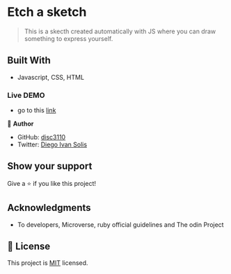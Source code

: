 # Etch a sketch

> This is a skecth created automatically with JS where you can draw something to express yourself.

## Built With

- Javascript, CSS, HTML


### Live DEMO

- go to this [link]([https://t.me/disc3110_bot](https://disc3110.github.io/etch-a-sketch/)) 



👤 **Author**

- GitHub: [disc3110](https://github.com/disc3110)
- Twitter: [Diego Ivan Solis](https://twitter.com/disc3110)


## Show your support

Give a ⭐️ if you like this project!

## Acknowledgments

- To developers, Microverse, ruby official guidelines and The odin Project

## 📝 License

This project is [MIT](https://es.wikipedia.org/wiki/Licencia_MIT) licensed.
